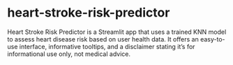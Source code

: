 # heart-stroke-risk-predictor
Heart Stroke Risk Predictor is a Streamlit app that uses a trained KNN model to assess heart disease risk based on user health data. It offers an easy-to-use interface, informative tooltips, and a disclaimer stating it’s for informational use only, not medical advice.
